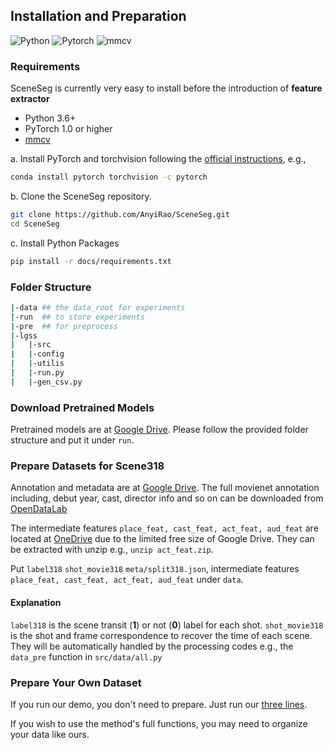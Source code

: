 ## Installation and Preparation

![Python](https://img.shields.io/badge/Python->=3.6-Blue?logo=python)  ![Pytorch](https://img.shields.io/badge/PyTorch->=1.0.0-Orange?logo=pytorch) ![mmcv](https://img.shields.io/badge/mmcv-%3E%3D0.4.0-green)


### Requirements
SceneSeg is currently very easy to install before the introduction of **feature extractor**

- Python 3.6+
- PyTorch 1.0 or higher
- [mmcv](https://github.com/open-mmlab/mmcv)

a. Install PyTorch and torchvision following the [official instructions](https://pytorch.org/), e.g.,

```sh
conda install pytorch torchvision -c pytorch
```

b. Clone the SceneSeg repository.

```sh
git clone https://github.com/AnyiRao/SceneSeg.git
cd SceneSeg
```
c. Install Python Packages

```sh
pip install -r docs/requirements.txt
```

### Folder Structure
```sh
|-data ## the data_root for experiments
|-run  ## to store experiments
|-pre  ## for preprocess
|-lgss
|   |-src
|   |-config
|   |-utilis
|   |-run.py
|   |-gen_csv.py
```
### Download Pretrained Models
Pretrained models are at [Google Drive](https://drive.google.com/open?id=1F-uqCKnhtSdQKcDUiL3dRcLOrAxHargz).
Please follow the provided folder structure and put it under ``run``.

### Prepare Datasets for Scene318
Annotation and metadata are at [Google Drive](https://drive.google.com/open?id=1F-uqCKnhtSdQKcDUiL3dRcLOrAxHargz). The full movienet annotation including, debut year, cast, director info and so on can be downloaded from [OpenDataLab](https://opendatalab.com/MovieNet/download)

The intermediate features ``place_feat, cast_feat, act_feat, aud_feat`` are located at [OneDrive](https://mycuhk-my.sharepoint.com/:f:/g/personal/1155113941_link_cuhk_edu_hk/Eu52Dx-I5M5KhAQKXnwg2oQBV4icIe_zpziOQkqAo1_5XA?e=9hYk28)
 due to the limited free size of Google Drive. 
They can be extracted with unzip e.g., ``unzip act_feat.zip``. 

Put ``label318`` ``shot_movie318`` ``meta/split318.json``, 
intermediate features ``place_feat, cast_feat, act_feat, aud_feat`` under ``data``. 

#### Explanation
```label318``` is the scene transit (**1**) or not (**0**) label for each shot. ```shot_movie318``` is the shot and frame correspondence to recover the time of each scene. They will be automatically 
handled by the processing codes e.g., the ``data_pre`` function in ``src/data/all.py``
### Prepare Your Own Dataset
If you run our demo, you don't need to prepare. Just run our [three lines](./GETTING_STARTED.md#demo).

If you wish to use the method's full functions, you may need to organize your data like ours.
